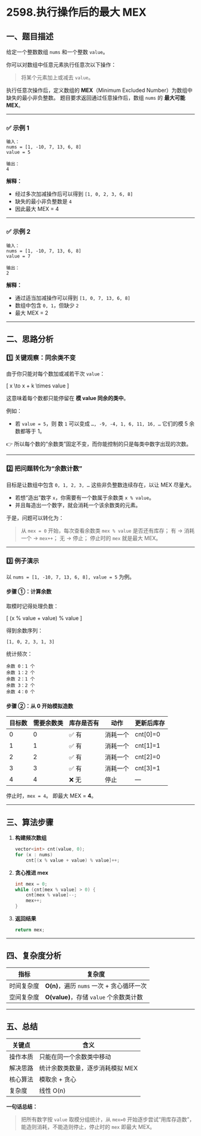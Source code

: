 # 2598.执行操作后的最大 MEX


## 一、题目描述

给定一个整数数组 `nums` 和一个整数 `value`。

你可以对数组中任意元素执行任意次以下操作：

> 将某个元素加上或减去 `value`。

执行任意次操作后，定义数组的 **MEX**（Minimum Excluded Number）为数组中缺失的最小非负整数。
题目要求返回通过任意操作后，数组 `nums` 的 **最大可能 MEX**。

---

### ✅ 示例 1

```
输入：
nums = [1, -10, 7, 13, 6, 8]
value = 5

输出：
4
```

**解释：**

* 经过多次加减操作后可以得到 `[1, 0, 2, 3, 6, 8]`
* 缺失的最小非负整数是 `4`
* 因此最大 MEX = 4

---

### ✅ 示例 2

```
输入：
nums = [1, -10, 7, 13, 6, 8]
value = 7

输出：
2
```

**解释：**

* 通过适当加减操作可以得到 `[1, 0, 7, 13, 6, 8]`
* 数组中包含 `0, 1`，但缺少 `2`
* 最大 MEX = 2

---

## 二、思路分析

### 1️⃣ 关键观察：同余类不变

由于你只能对每个数加或减若干次 `value`：

[
x \to x + k \times value
]

这意味着每个数都只能停留在 **模 value 同余的类中**。

例如：

* 若 `value = 5`，则
  数 `1` 可以变成 `…, -9, -4, 1, 6, 11, 16, …`
  它们的模 5 余数都等于 1。

👉 所以每个数的“余数类”固定不变，而你能控制的只是每类中数字出现的次数。

---

### 2️⃣ 把问题转化为“余数计数”

目标是让数组中包含 `0, 1, 2, 3, …` 这些非负整数连续存在，以让 MEX 尽量大。

* 若想“造出”数字 `x`，你需要有一个数属于余数类 `x % value`。
* 并且每造出一个数字，就会消耗一个该余数类的元素。

于是，问题可以转化为：

> 从 `mex = 0` 开始，每次查看余数类 `mex % value` 是否还有库存；
> 有 → 消耗一个 → `mex++`；
> 无 → 停止；
> 停止时的 `mex` 就是最大 MEX。

---

### 3️⃣ 例子演示

以 `nums = [1, -10, 7, 13, 6, 8], value = 5` 为例。

#### 步骤 ①：计算余数

取模时记得处理负数：

[
(x % value + value) % value
]

得到余数序列：

```
[1, 0, 2, 3, 1, 3]
```

统计频次：

```
余数 0：1 个
余数 1：2 个
余数 2：1 个
余数 3：2 个
余数 4：0 个
```

#### 步骤 ②：从 0 开始模拟造数

| 目标数 | 需要余数类 | 库存是否有 | 动作   | 更新后库存    |
| --- | ----- | ----- | ---- | -------- |
| 0   | 0     | ✅ 有   | 消耗一个 | cnt[0]=0 |
| 1   | 1     | ✅ 有   | 消耗一个 | cnt[1]=1 |
| 2   | 2     | ✅ 有   | 消耗一个 | cnt[2]=0 |
| 3   | 3     | ✅ 有   | 消耗一个 | cnt[3]=1 |
| 4   | 4     | ❌ 无   | 停止   | —        |

停止时，`mex = 4`。
即最大 MEX = **4**。

---

## 三、算法步骤

1. **构建频次数组**

   ```cpp
   vector<int> cnt(value, 0);
   for (x : nums)
       cnt[(x % value + value) % value]++;
   ```

2. **贪心推进 mex**

   ```cpp
   int mex = 0;
   while (cnt[mex % value] > 0) {
       cnt[mex % value]--;
       mex++;
   }
   ```

3. **返回结果**

   ```cpp
   return mex;
   ```

---

## 四、复杂度分析

| 指标    | 复杂度                            |
| ----- | ------------------------------ |
| 时间复杂度 | **O(n)**，遍历 `nums` 一次 + 贪心循环一次 |
| 空间复杂度 | **O(value)**，存储 `value` 个余数类计数 |

---

## 五、总结

| 关键点  | 含义                 |
| ---- | ------------------ |
| 操作本质 | 只能在同一个余数类中移动       |
| 解决思路 | 统计余数类数量，逐步消耗模拟 MEX |
| 核心算法 | 模取余 + 贪心           |
| 复杂度  | 线性 O(n)            |

**一句话总结：**

> 把所有数字按 `value` 取模分组统计，从 `mex=0` 开始逐步尝试“用库存造数”，能造则消耗，不能造则停止，停止时的 `mex` 即最大 MEX。

